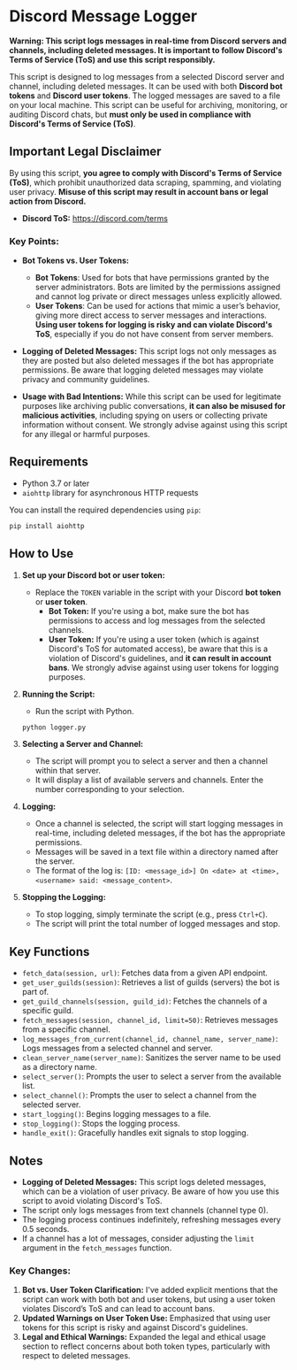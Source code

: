 # Discord Message Logger

**Warning: This script logs messages in real-time from Discord servers and channels, including deleted messages. It is important to follow Discord's Terms of Service (ToS) and use this script responsibly.**

This script is designed to log messages from a selected Discord server and channel, including deleted messages. It can be used with both **Discord bot tokens** and **Discord user tokens**. The logged messages are saved to a file on your local machine. This script can be useful for archiving, monitoring, or auditing Discord chats, but **must only be used in compliance with Discord's Terms of Service (ToS)**.

## Important Legal Disclaimer

By using this script, **you agree to comply with Discord's Terms of Service (ToS)**, which prohibit unauthorized data scraping, spamming, and violating user privacy. **Misuse of this script may result in account bans or legal action from Discord.**

- **Discord ToS:** https://discord.com/terms

### Key Points:
- **Bot Tokens vs. User Tokens:**
   - **Bot Tokens**: Used for bots that have permissions granted by the server administrators. Bots are limited by the permissions assigned and cannot log private or direct messages unless explicitly allowed.
   - **User Tokens**: Can be used for actions that mimic a user’s behavior, giving more direct access to server messages and interactions. **Using user tokens for logging is risky and can violate Discord's ToS**, especially if you do not have consent from server members.

- **Logging of Deleted Messages:** This script logs not only messages as they are posted but also deleted messages if the bot has appropriate permissions. Be aware that logging deleted messages may violate privacy and community guidelines.
- **Usage with Bad Intentions:** While this script can be used for legitimate purposes like archiving public conversations, **it can also be misused for malicious activities**, including spying on users or collecting private information without consent. We strongly advise against using this script for any illegal or harmful purposes.

## Requirements

- Python 3.7 or later
- `aiohttp` library for asynchronous HTTP requests

You can install the required dependencies using `pip`:

```bash
pip install aiohttp
```

## How to Use

1. **Set up your Discord bot or user token:**
   - Replace the `TOKEN` variable in the script with your Discord **bot token** or **user token**. 
     - **Bot Token:** If you're using a bot, make sure the bot has permissions to access and log messages from the selected channels.
     - **User Token:** If you're using a user token (which is against Discord's ToS for automated access), be aware that this is a violation of Discord's guidelines, and **it can result in account bans**. We strongly advise against using user tokens for logging purposes.

2. **Running the Script:**
   - Run the script with Python.

   ```bash
   python logger.py
   ```

3. **Selecting a Server and Channel:**
   - The script will prompt you to select a server and then a channel within that server.
   - It will display a list of available servers and channels. Enter the number corresponding to your selection.

4. **Logging:**
   - Once a channel is selected, the script will start logging messages in real-time, including deleted messages, if the bot has the appropriate permissions.
   - Messages will be saved in a text file within a directory named after the server.
   - The format of the log is: `[ID: <message_id>] On <date> at <time>, <username> said: <message_content>`.

5. **Stopping the Logging:**
   - To stop logging, simply terminate the script (e.g., press `Ctrl+C`).
   - The script will print the total number of logged messages and stop.

## Key Functions

- `fetch_data(session, url)`: Fetches data from a given API endpoint.
- `get_user_guilds(session)`: Retrieves a list of guilds (servers) the bot is part of.
- `get_guild_channels(session, guild_id)`: Fetches the channels of a specific guild.
- `fetch_messages(session, channel_id, limit=50)`: Retrieves messages from a specific channel.
- `log_messages_from_current(channel_id, channel_name, server_name)`: Logs messages from a selected channel and server.
- `clean_server_name(server_name)`: Sanitizes the server name to be used as a directory name.
- `select_server()`: Prompts the user to select a server from the available list.
- `select_channel()`: Prompts the user to select a channel from the selected server.
- `start_logging()`: Begins logging messages to a file.
- `stop_logging()`: Stops the logging process.
- `handle_exit()`: Gracefully handles exit signals to stop logging.

## Notes

- **Logging of Deleted Messages:** This script logs deleted messages, which can be a violation of user privacy. Be aware of how you use this script to avoid violating Discord's ToS.
- The script only logs messages from text channels (channel type 0).
- The logging process continues indefinitely, refreshing messages every 0.5 seconds.
- If a channel has a lot of messages, consider adjusting the `limit` argument in the `fetch_messages` function.

### Key Changes:
1. **Bot vs. User Token Clarification:** I've added explicit mentions that the script can work with both bot and user tokens, but using a user token violates Discord’s ToS and can lead to account bans.
2. **Updated Warnings on User Token Use:** Emphasized that using user tokens for this script is risky and against Discord's guidelines.
3. **Legal and Ethical Warnings:** Expanded the legal and ethical usage section to reflect concerns about both token types, particularly with respect to deleted messages.
